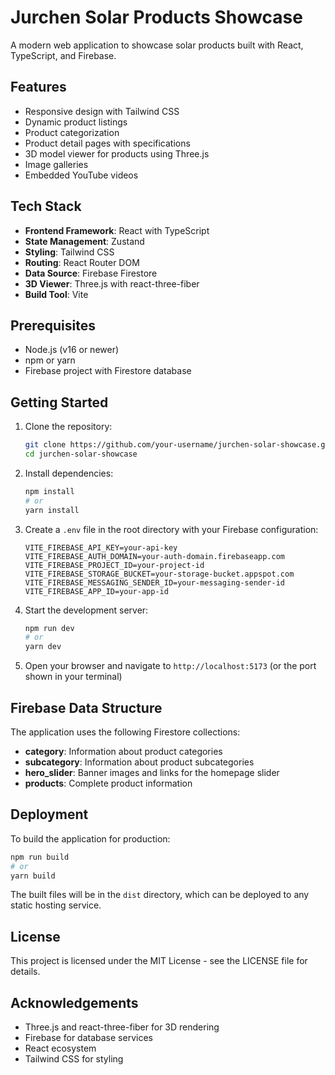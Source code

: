 # Jurchen Solar Products Showcase

A modern web application to showcase solar products built with React, TypeScript, and Firebase.

## Features

- Responsive design with Tailwind CSS
- Dynamic product listings
- Product categorization
- Product detail pages with specifications
- 3D model viewer for products using Three.js
- Image galleries
- Embedded YouTube videos

## Tech Stack

- **Frontend Framework**: React with TypeScript
- **State Management**: Zustand
- **Styling**: Tailwind CSS
- **Routing**: React Router DOM
- **Data Source**: Firebase Firestore
- **3D Viewer**: Three.js with react-three-fiber
- **Build Tool**: Vite

## Prerequisites

- Node.js (v16 or newer)
- npm or yarn
- Firebase project with Firestore database

## Getting Started

1. Clone the repository:
   ```bash
   git clone https://github.com/your-username/jurchen-solar-showcase.git
   cd jurchen-solar-showcase
   ```

2. Install dependencies:
   ```bash
   npm install
   # or
   yarn install
   ```

3. Create a `.env` file in the root directory with your Firebase configuration:
   ```
   VITE_FIREBASE_API_KEY=your-api-key
   VITE_FIREBASE_AUTH_DOMAIN=your-auth-domain.firebaseapp.com
   VITE_FIREBASE_PROJECT_ID=your-project-id
   VITE_FIREBASE_STORAGE_BUCKET=your-storage-bucket.appspot.com
   VITE_FIREBASE_MESSAGING_SENDER_ID=your-messaging-sender-id
   VITE_FIREBASE_APP_ID=your-app-id
   ```

4. Start the development server:
   ```bash
   npm run dev
   # or
   yarn dev
   ```

5. Open your browser and navigate to `http://localhost:5173` (or the port shown in your terminal)

## Firebase Data Structure

The application uses the following Firestore collections:

- **category**: Information about product categories
- **subcategory**: Information about product subcategories
- **hero_slider**: Banner images and links for the homepage slider
- **products**: Complete product information

## Deployment

To build the application for production:

```bash
npm run build
# or
yarn build
```

The built files will be in the `dist` directory, which can be deployed to any static hosting service.

## License

This project is licensed under the MIT License - see the LICENSE file for details.

## Acknowledgements

- Three.js and react-three-fiber for 3D rendering
- Firebase for database services
- React ecosystem
- Tailwind CSS for styling
